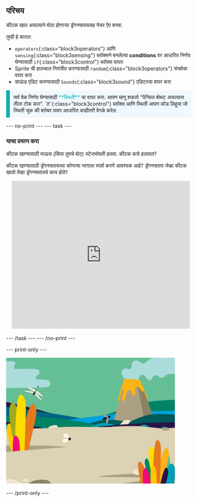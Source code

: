 ## परिचय

कीटक खात असल्याने मोठा होणाऱ्या ड्रॅगनफ्लायसह नेचर ऍप बनवा.

तुम्ही हे कारल:
+ `operators`{:class="block3operators"} आणि `sensing`{:class="block3sensing"} ब्लॉक्सने बनलेल्या **conditions** वर आधारित निर्णय घेण्यासाठी `if`{:class="block3control"} ब्लॉक्स वापरा
+ Sprite ची हालचाल नियंत्रीत करण्यासाठी `random`{:class="block3operators"} संख्येचा वापर करा
+ साऊंड एडिट करण्यासाठी `Sounds`{:class="block3sound"} एडिटरचा वापर करा

<p style="border-left: solid; border-width:10px; border-color: #0faeb0; background-color: aliceblue; padding: 10px;">
सर्व वेळ निर्णय घेण्यासाठी <span style="color: #0faeb0">**स्थिती**</span> चा वापर करा. आपण म्हणू शकतो “पेन्सिल बोथट असल्यास तीला टोक करा”. `If`{:class="block3control"} ब्लॉक्स आणि स्थिती आपण कोड लिहूया जो स्थिती चूक की बरोबर यावर आधारित काहीतरी वेगळे करेल.</p>

--- no-print --- --- task ---

### याचा प्रयत्न करा
<div style="display: flex; flex-wrap: wrap">
<div style="flex-basis: 175px; flex-grow: 1">  
कीटक खाण्यासाठी माऊस (किंवा तुमचे बोट) स्टेजभोवती हलवा. कीटक कसे हलतात?

कीटक खाण्यासाठी ड्रॅगनफ्लायच्या कोणत्या भागाला स्पर्श करणे आवश्यक आहे? ड्रॅगनफ्लाय जेव्हा कीटक खातो तेव्हा ड्रॅगनफ्लायचे काय होते?
</div>
<div class="scratch-preview" style="margin-left: 15px;">
  <iframe allowtransparency="true" width="485" height="402" src="https://scratch.mit.edu/projects/embed/521688740/?autostart=false" frameborder="0"></iframe>
</div>
</div>

--- /task --- --- /no-print ---

--- print-only ---

![पूर्ण केलेला प्रोजेक्ट](images/showcase_static.png)

--- /print-only ---
